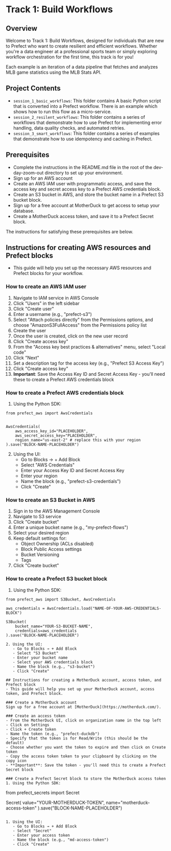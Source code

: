 # Track 1: Build Workflows

## Overview
Welcome to Track 1: Build Workflows, designed for individuals that are new to Prefect who want to create resilient and efficient workflows. Whether you're a data engineer at a professional sports team or simply exploring workflow orchestration for the first time, this track is for you!

Each example is an iteration of a data pipeline that fetches and analyzes MLB game statistics using the MLB Stats API.

## Project Contents
- `session_1_basic_workflows`: This folder contains A basic Python script that is converted into a Prefect workflow. There is an example which shows how to run this flow as a micro-service.
- `session_2_resilent_workflows`: This folder contains a series of workflows that demonstrate how to use Prefect for implementing error handling, data quality checks, and automated retries.
- `session_3_smart_workflows`: This folder contains a series of examples that demonstrate how to use idempotency and caching in Prefect.   


## Prerequisites
- Complete the instructions in the README.md file in the root of the dev-day-zoom-out directory to set up your environment.
- Sign up for an AWS account 
- Create an AWS IAM user with programmatic access, and save the access key and secret access key to a Prefect AWS credentials block.
- Create an S3 bucket in AWS, and store the bucket name in a Prefect S3 bucket block.
- Sign up for a free account at MotherDuck to get access to setup your database.
- Create a MotherDuck access token, and save it to a Prefect Secret block.

The instructions for satisfying these prerequisites are below.

## Instructions for creating AWS resources and Prefect blocks
- This guide will help you set up the necessary AWS resources and Prefect blocks for your workflow.

### How to create an AWS IAM user
1. Navigate to IAM service in AWS Console
2. Click "Users" in the left sidebar
3. Click "Create user"
4. Enter a username (e.g., "prefect-s3")
5. Select "Attach policies directly" from the Permissions options, and choose "AmazonS3FullAccess" from the Permissions policy list
6. Create the user
7. Once the user is created, click on the new user record
8. Click "Create access key"
9. From the "Access key best practices & alternatives" menu, select "Local code"
10. Click "Next"
11. Set a description tag for the access key (e.g., "Prefect S3 Access Key")
12. Click "Create access key"
13. **Important**: Save the Access Key ID and Secret Access Key - you'll need these to create a Prefect AWS credentials block

### How to create a Prefect AWS credentials block
1. Using the Python SDK:
```
from prefect_aws import AwsCredentials


AwsCredentials(
    aws_access_key_id="PLACEHOLDER",
    aws_secret_access_key="PLACEHOLDER",
    region_name="us-east-2" # replace this with your region
).save("BLOCK-NAME-PLACEHOLDER")

``` 
 
2. Using the UI:
   - Go to Blocks → + Add Block
   - Select "AWS Credentials"
   - Enter your Access Key ID and Secret Access Key
   - Enter your region
   - Name the block (e.g., "prefect-s3-credentials")
   - Click "Create"

### How to create an S3 Bucket in AWS
1. Sign in to the AWS Management Console
2. Navigate to S3 service
3. Click "Create bucket"
4. Enter a unique bucket name (e.g., "my-prefect-flows")
5. Select your desired region
6. Keep default settings for:
   - Object Ownership (ACLs disabled)
   - Block Public Access settings
   - Bucket Versioning
   - Tags
7. Click "Create bucket"

### How to create a Prefect S3 bucket block
1. Using the Python SDK:
```
from prefect_aws import S3Bucket, AwsCredentials

aws_credentials = AwsCredentials.load("NAME-OF-YOUR-AWS-CREDENTIALS-BLOCK")

S3Bucket(
    bucket_name="YOUR-S3-BUCKET-NAME",
    credentials=aws_credentials
).save("BLOCK-NAME-PLACEHOLDER")

2. Using the UI:
   - Go to Blocks → + Add Block
   - Select "S3 Bucket"
   - Enter your bucket name
   - Select your AWS credentials block
   - Name the block (e.g., "s3-bucket")
   - Click "Create"

## Instructions for creating a MotherDuck account, access token, and Prefect block
- This guide will help you set up your MotherDuck account, access token, and Prefect block.

### Create a MotherDuck account
Sign up for a free account at [MotherDuck](https://motherduck.com/).

### Create an access token
- From the MotherDuck UI, click on organization name in the top left
- Click on Settings
- Click + Create token
- Name the token (e.g., "prefect-duckdb")
- Specify that the token is for Read/Write (this should be the default)
- Choose whether you want the token to expire and then click on Create token
- Copy the access token token to your clipboard by clicking on the copy icon
- **Important**: Save the token - you'll need this to create a Prefect Secret block

### Create a Prefect Secret block to store the MotherDuck access token
1. Using the Python SDK:
```
from prefect_secrets import Secret

Secret(
    value="YOUR-MOTHERDUCK-TOKEN",
    name="motherduck-access-token"
).save("BLOCK-NAME-PLACEHOLDER")
``` 

1. Using the UI:
   - Go to Blocks → + Add Block
   - Select "Secret"
   - Enter your access token
   - Name the block (e.g., "md-access-token")
   - Click "Create"
